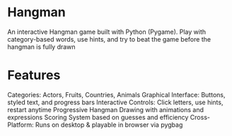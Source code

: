 # Hangman
An interactive Hangman game built with Python (Pygame). Play with category-based words, use hints, and try to beat the game before the hangman is fully drawn

# Features
Categories: Actors, Fruits, Countries, Animals
Graphical Interface: Buttons, styled text, and progress bars
Interactive Controls: Click letters, use hints, restart anytime
Progressive Hangman Drawing with animations and expressions
Scoring System based on guesses and efficiency
Cross-Platform: Runs on desktop & playable in browser via pygbag
